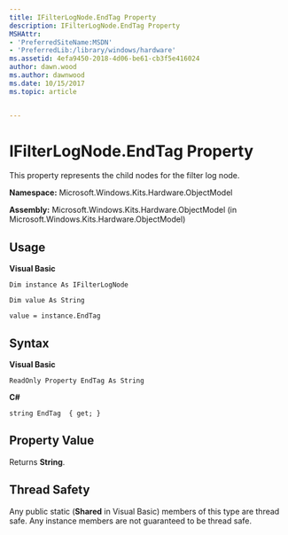 ```yaml
---
title: IFilterLogNode.EndTag Property
description: IFilterLogNode.EndTag Property
MSHAttr:
- 'PreferredSiteName:MSDN'
- 'PreferredLib:/library/windows/hardware'
ms.assetid: 4efa9450-2018-4d06-be61-cb3f5e416024
author: dawn.wood
ms.author: dawnwood
ms.date: 10/15/2017
ms.topic: article


---
```


# IFilterLogNode.EndTag Property


This property represents the child nodes for the filter log node.

**Namespace:** Microsoft.Windows.Kits.Hardware.ObjectModel

**Assembly:** Microsoft.Windows.Kits.Hardware.ObjectModel (in Microsoft.Windows.Kits.Hardware.ObjectModel)

## <span id="Usage"></span><span id="usage"></span><span id="USAGE"></span>Usage


**Visual Basic**

`Dim instance As IFilterLogNode`

`Dim value As String`

`value = instance.EndTag`

## <span id="Syntax"></span><span id="syntax"></span><span id="SYNTAX"></span>Syntax


**Visual Basic**

`ReadOnly Property EndTag As String`

**C#**

`string EndTag  { get; }`

## <span id="Property_Value"></span><span id="property_value"></span><span id="PROPERTY_VALUE"></span>Property Value


Returns **String**.

## <span id="Thread_Safety"></span><span id="thread_safety"></span><span id="THREAD_SAFETY"></span>Thread Safety


Any public static (**Shared** in Visual Basic) members of this type are thread safe. Any instance members are not guaranteed to be thread safe.

 

 






